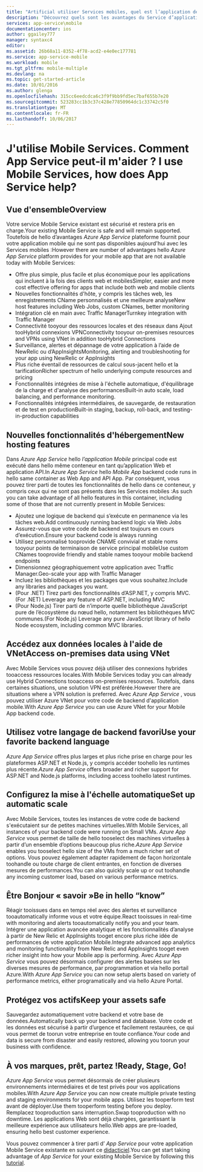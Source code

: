 ```yaml
---
title: "Artificial utiliser Services mobiles, quel est l’application de Service ?"
description: "Découvrez quels sont les avantages du Service d’applications apporte tooyour les projets de Services mobiles existants."
services: app-service\mobile
documentationcenter: ios
author: ggailey777
manager: syntaxc4
editor: 
ms.assetid: 26b68a11-8352-4f78-acd2-e4e0ec177781
ms.service: app-service-mobile
ms.workload: mobile
ms.tgt_pltfrm: mobile-multiple
ms.devlang: na
ms.topic: get-started-article
ms.date: 10/01/2016
ms.author: glenga
ms.openlocfilehash: 315cc6eedcdca6c3f9f9bb9fd5ec7baf655b7e20
ms.sourcegitcommit: 523283cc1b3c37c428e77850964dc1c33742c5f0
ms.translationtype: MT
ms.contentlocale: fr-FR
ms.lasthandoff: 10/06/2017
---
```

# <span data-ttu-id="a3dc1-103"><a name="getting-started"></a>J'utilise Mobile Services. Comment App Service peut-il m'aider ?</span><span class="sxs-lookup"><span data-stu-id="a3dc1-103"><a name="getting-started"> </a>I use Mobile Services, how does App Service help?</span></span>
## <a name="overview"></a><span data-ttu-id="a3dc1-104">Vue d'ensemble</span><span class="sxs-lookup"><span data-stu-id="a3dc1-104">Overview</span></span>
<span data-ttu-id="a3dc1-105">Votre service Mobile Service existant est sécurisé et restera pris en charge.</span><span class="sxs-lookup"><span data-stu-id="a3dc1-105">Your existing Mobile Service is safe and will remain supported.</span></span> <span data-ttu-id="a3dc1-106">Toutefois de hello d’avantages *Azure App Service* plateforme fournit pour votre application mobile qui ne sont pas disponibles aujourd'hui avec les Services mobiles :</span><span class="sxs-lookup"><span data-stu-id="a3dc1-106">However there are number of advantages hello *Azure App Service* platform provides for your mobile app that are not available today with Mobile Services:</span></span>

* <span data-ttu-id="a3dc1-107">Offre plus simple, plus facile et plus économique pour les applications qui incluent à la fois des clients web et mobiles</span><span class="sxs-lookup"><span data-stu-id="a3dc1-107">Simpler, easier and more cost effective offering for apps that include both web and mobile clients</span></span>
* <span data-ttu-id="a3dc1-108">Nouvelles fonctionnalités d'hôte, y compris les tâches web, les enregistrements CName personnalisés et une meilleure analyse</span><span class="sxs-lookup"><span data-stu-id="a3dc1-108">New host features including Web Jobs, custom CNames, better monitoring</span></span>
* <span data-ttu-id="a3dc1-109">Intégration clé en main avec Traffic Manager</span><span class="sxs-lookup"><span data-stu-id="a3dc1-109">Turnkey integration with Traffic Manager</span></span>
* <span data-ttu-id="a3dc1-110">Connectivité tooyour des ressources locales et des réseaux dans Ajout tooHybrid connexions VPN</span><span class="sxs-lookup"><span data-stu-id="a3dc1-110">Connectivity tooyour on-premises resources and VPNs using VNet in addition tooHybrid Connections</span></span>
* <span data-ttu-id="a3dc1-111">Surveillance, alertes et dépannage de votre application à l’aide de NewRelic ou d’AppInsights</span><span class="sxs-lookup"><span data-stu-id="a3dc1-111">Monitoring, alerting and  troubleshooting for your app using NewRelic or AppInsights</span></span>
* <span data-ttu-id="a3dc1-112">Plus riche éventail de ressources de calcul sous-jacent hello et la tarification</span><span class="sxs-lookup"><span data-stu-id="a3dc1-112">Richer spectrum of hello underlying compute resources and pricing</span></span>
* <span data-ttu-id="a3dc1-113">Fonctionnalités intégrées de mise à l'échelle automatique, d'équilibrage de la charge et d'analyse des performances</span><span class="sxs-lookup"><span data-stu-id="a3dc1-113">Built-in auto scale, load balancing, and performance monitoring.</span></span>
* <span data-ttu-id="a3dc1-114">Fonctionnalités intégrées intermédiaires, de sauvegarde, de restauration et de test en production</span><span class="sxs-lookup"><span data-stu-id="a3dc1-114">Built-in staging, backup, roll-back, and testing-in-production capabilities</span></span>

## <a name="new-hosting-features"></a><span data-ttu-id="a3dc1-115">Nouvelles fonctionnalités d'hébergement</span><span class="sxs-lookup"><span data-stu-id="a3dc1-115">New hosting features</span></span>
<span data-ttu-id="a3dc1-116">Dans *Azure App Service* hello *l’application Mobile* principal code est exécuté dans hello même conteneur en tant qu’application Web et application API.</span><span class="sxs-lookup"><span data-stu-id="a3dc1-116">In *Azure App Service* hello *Mobile App* backend code runs in hello same container as Web App and API App.</span></span> <span data-ttu-id="a3dc1-117">Par conséquent, vous pouvez tirer parti de toutes les fonctionnalités de hello dans ce conteneur, y compris ceux qui ne sont pas présents dans les Services mobiles :</span><span class="sxs-lookup"><span data-stu-id="a3dc1-117">As such you can take advantage of all hello features in this container, including some of those that are not currently present in Mobile Services:</span></span>

* <span data-ttu-id="a3dc1-118">Ajoutez une logique de backend qui s’exécute en permanence via les tâches web.</span><span class="sxs-lookup"><span data-stu-id="a3dc1-118">Add continuously running backend logic via Web Jobs</span></span>
* <span data-ttu-id="a3dc1-119">Assurez-vous que votre code de backend est toujours en cours d’exécution.</span><span class="sxs-lookup"><span data-stu-id="a3dc1-119">Ensure your backend code is always running</span></span>
* <span data-ttu-id="a3dc1-120">Utilisez personnalisé tooprovide CNAME convivial et stable noms tooyour points de terminaison de service principal mobile</span><span class="sxs-lookup"><span data-stu-id="a3dc1-120">Use custom CNames tooprovide friendly and stable names tooyour mobile backend endpoints</span></span>
* <span data-ttu-id="a3dc1-121">Dimensionnez géographiquement votre application avec Traffic Manager.</span><span class="sxs-lookup"><span data-stu-id="a3dc1-121">Geo-scale your app with Traffic Manager</span></span>
* <span data-ttu-id="a3dc1-122">Incluez les bibliothèques et les packages que vous souhaitez.</span><span class="sxs-lookup"><span data-stu-id="a3dc1-122">Include any libraries and packages you want.</span></span>
* <span data-ttu-id="a3dc1-123">(Pour .NET) Tirez parti des fonctionnalités d’ASP.NET, y compris MVC.</span><span class="sxs-lookup"><span data-stu-id="a3dc1-123">(For .NET) Leverage any feature of ASP.NET, including MVC</span></span>
* <span data-ttu-id="a3dc1-124">(Pour Node.js) Tirer parti de n’importe quelle bibliothèque JavaScript pure de l’écosystème du nœud hello, notamment les bibliothèques MVC communes.</span><span class="sxs-lookup"><span data-stu-id="a3dc1-124">(For Node.js) Leverage any pure JavaScript library of hello Node ecosystem, including common MVC libraries.</span></span>

## <a name="access-on-premises-data-using-vnet"></a><span data-ttu-id="a3dc1-125">Accédez aux données locales à l'aide de VNet</span><span class="sxs-lookup"><span data-stu-id="a3dc1-125">Access on-premises data using VNet</span></span>
<span data-ttu-id="a3dc1-126">Avec Mobile Services vous pouvez déjà utiliser des connexions hybrides tooaccess ressources locales.</span><span class="sxs-lookup"><span data-stu-id="a3dc1-126">With Mobile Services today you can already use Hybrid Connections tooaccess on-premises resources.</span></span> <span data-ttu-id="a3dc1-127">Toutefois, dans certaines situations, une solution VPN est préférée.</span><span class="sxs-lookup"><span data-stu-id="a3dc1-127">However there are situations where a VPN solution is preferred.</span></span> <span data-ttu-id="a3dc1-128">Avec *Azure App Service* , vous pouvez utiliser Azure VNet pour votre code de backend d'application mobile.</span><span class="sxs-lookup"><span data-stu-id="a3dc1-128">With *Azure App Service* you can use Azure VNet for your Mobile App backend code.</span></span>

## <a name="use-your-favorite-backend-language"></a><span data-ttu-id="a3dc1-129">Utilisez votre langage de backend favori</span><span class="sxs-lookup"><span data-stu-id="a3dc1-129">Use your favorite backend language</span></span>
<span data-ttu-id="a3dc1-130">*Azure App Service* offres plus larges et plus riche prise en charge pour les plateformes ASP.NET et Node.js, y compris accéder toohello les runtimes plus récente.</span><span class="sxs-lookup"><span data-stu-id="a3dc1-130">*Azure App Service* offers broader and richer support for ASP.NET and Node.js platforms, including access toohello latest runtimes.</span></span>

## <a name="set-up-automatic-scale"></a><span data-ttu-id="a3dc1-131">Configurez la mise à l'échelle automatique</span><span class="sxs-lookup"><span data-stu-id="a3dc1-131">Set up automatic scale</span></span>
<span data-ttu-id="a3dc1-132">Avec Mobile Services, toutes les instances de votre code de backend s'exécutaient sur de petites machines virtuelles.</span><span class="sxs-lookup"><span data-stu-id="a3dc1-132">With Mobile Services, all instances of your backend code were running on Small VMs.</span></span> <span data-ttu-id="a3dc1-133">*Azure App Service* vous permet de taille de hello tooselect des machines virtuelles à partir d’un ensemble d’options beaucoup plus riche.</span><span class="sxs-lookup"><span data-stu-id="a3dc1-133">*Azure App Service* enables you tooselect hello size of the VMs from a much richer set of options.</span></span> <span data-ttu-id="a3dc1-134">Vous pouvez également adapter rapidement de façon horizontale toohandle ou toute charge de client entrantes, en fonction de diverses mesures de performances.</span><span class="sxs-lookup"><span data-stu-id="a3dc1-134">You can also  quickly scale up or out toohandle any incoming customer load, based on various performance metrics.</span></span>

## <a name="be-in-hello-know"></a><span data-ttu-id="a3dc1-135">Être Bonjour « savoir »</span><span class="sxs-lookup"><span data-stu-id="a3dc1-135">Be in hello “know”</span></span>
<span data-ttu-id="a3dc1-136">Réagir tooissues dans en temps réel avec des alertes et surveillance tooautomatically informe vous et votre équipe.</span><span class="sxs-lookup"><span data-stu-id="a3dc1-136">React tooissues in real-time with monitoring and alerts tooautomatically notify you and your team.</span></span> <span data-ttu-id="a3dc1-137">Intégrer une application avancée analytique et les fonctionnalités d’analyse à partir de New Relic et AppInsights tooget encore plus riche idée de performances de votre application Mobile.</span><span class="sxs-lookup"><span data-stu-id="a3dc1-137">Integrate advanced app analytics and monitoring functionality from New Relic and AppInsights tooget even richer insight into how your Mobile app is performing.</span></span> <span data-ttu-id="a3dc1-138">Avec *Azure App Service* vous pouvez désormais configurer des alertes basées sur les diverses mesures de performance, par programmation et via hello portail Azure.</span><span class="sxs-lookup"><span data-stu-id="a3dc1-138">With *Azure App Service* you can now setup alerts based on variety of performance metrics, either programatically and via hello Azure Portal.</span></span>

## <a name="keep-your-assets-safe"></a><span data-ttu-id="a3dc1-139">Protégez vos actifs</span><span class="sxs-lookup"><span data-stu-id="a3dc1-139">Keep your assets safe</span></span>
<span data-ttu-id="a3dc1-140">Sauvegardez automatiquement votre backend et votre base de données.</span><span class="sxs-lookup"><span data-stu-id="a3dc1-140">Automatically back up your backend and database.</span></span> <span data-ttu-id="a3dc1-141">Votre code et les données est sécurisé à partir d’urgence et facilement restaurées, ce qui vous permet de toorun votre entreprise en toute confiance.</span><span class="sxs-lookup"><span data-stu-id="a3dc1-141">Your code and data is secure from disaster and easily restored, allowing you toorun your business with confidence.</span></span>

## <a name="ready-stage-go"></a><span data-ttu-id="a3dc1-142">À vos marques, prêt, partez !</span><span class="sxs-lookup"><span data-stu-id="a3dc1-142">Ready, Stage, Go!</span></span>
<span data-ttu-id="a3dc1-143">*Azure App Service* vous permet désormais de créer plusieurs environnements intermédiaires et de test privés pour vos applications mobiles.</span><span class="sxs-lookup"><span data-stu-id="a3dc1-143">With *Azure App Service* you can now create multiple private testing and staging environments for your mobile apps.</span></span> <span data-ttu-id="a3dc1-144">Utilisez les tooperform test avant de déployer.</span><span class="sxs-lookup"><span data-stu-id="a3dc1-144">Use them tooperform testing before you deploy.</span></span> <span data-ttu-id="a3dc1-145">Remplacez tooproduction sans interruption.</span><span class="sxs-lookup"><span data-stu-id="a3dc1-145">Swap tooproduction with no downtime.</span></span> <span data-ttu-id="a3dc1-146">Les applications Web sont déjà chargées, garantissant la meilleure expérience aux utilisateurs hello.</span><span class="sxs-lookup"><span data-stu-id="a3dc1-146">Web apps are pre-loaded, ensuring hello best customer experience.</span></span>

<span data-ttu-id="a3dc1-147">Vous pouvez commencer à tirer parti d’ *App Service* pour votre application Mobile Service existante en suivant ce [didacticiel](app-service-mobile-migrating-from-mobile-services.md).</span><span class="sxs-lookup"><span data-stu-id="a3dc1-147">You can get start taking advantage of *App Service* for your existing Mobile Service by following this [tutorial](app-service-mobile-migrating-from-mobile-services.md).</span></span>
